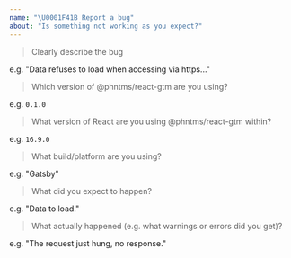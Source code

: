 ```yaml
---
name: "\U0001F41B Report a bug"
about: "Is something not working as you expect?"
---
```


<!-- Please answer the following. Issues that do not will be closed. -->

> Clearly describe the bug

e.g. "Data refuses to load when accessing via https..."

> Which version of @phntms/react-gtm are you using?

e.g. `0.1.0`

> What version of React are you using @phntms/react-gtm within?

e.g. `16.9.0`

> What build/platform are you using?

e.g. "Gatsby"

> What did you expect to happen?

e.g. "Data to load."

> What actually happened (e.g. what warnings or errors did you get)?

e.g. "The request just hung, no response."

<!--
Before posting, please check that the bug hasn't already been:
1. fixed in the next release (https://github.com/phantomstudios/react-gtm/blob/master/CHANGELOG.md)
2. discussed previously (https://github.com/phantomstudios/react-gtm/search)
-->

<!--
You can help us fix the bug more quickly by:
1. Figuring out what needs to be done and proposing it
2. Submitting a PR with failing tests.

Once the bug has been confirmed, you can help out further by:
1. Writing the code and submitting a PR.
-->

